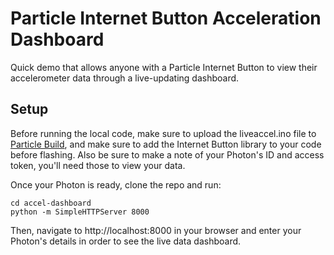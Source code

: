 # Particle Internet Button Acceleration Dashboard

Quick demo that allows anyone with a Particle Internet Button to view their accelerometer
data through a live-updating dashboard.

## Setup

Before running the local code, make sure to upload the liveaccel.ino file to
[Particle Build](https://build.particle.io/), and make sure to add the Internet
Button library to your code before flashing. Also be sure to make a note of your
Photon's ID and access token, you'll need those to view your data.

Once your Photon is ready, clone the repo and run:

```
cd accel-dashboard
python -m SimpleHTTPServer 8000
```

Then, navigate to http://localhost:8000 in your browser and enter your Photon's
details in order to see the live data dashboard.

